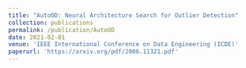 ```yaml
---
title: "AutoOD: Neural Architecture Search for Outlier Detection"
collection: publications
permalink: /publication/AutoOD
date: 2021-02-01
venue: 'IEEE International Conference on Data Engineering (ICDE)'
paperurl: 'https://arxiv.org/pdf/2006.11321.pdf'
---
```

